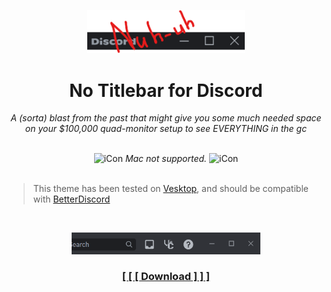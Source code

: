 <p align="center">
    <img width="50%" src="banner.png"></img>
</p>
<h1 align="center">No Titlebar for Discord</h1>
<p align="center"><i>A (sorta) blast from the past that might give you some much needed space on your $100,000 quad-monitor setup to see EVERYTHING in the gc</i></p>

<br>

<div align="center">
    <picture>
        <source media="(prefers-color-scheme: dark)" srcset="https://raw.githack.com/kckarnige/notitlebar-theme/main/macnt-dark.png" width="14px">
        <img alt="iCon" src="https://raw.githack.com/kckarnige/notitlebar-theme/main/macnt.png" width="14px">
    </picture> 
    <a><i>Mac not supported.</i></a>
    <picture>
        <source media="(prefers-color-scheme: dark)" srcset="https://raw.githack.com/kckarnige/notitlebar-theme/main/macnt-dark.png" width="14px">
        <img alt="iCon" src="https://raw.githack.com/kckarnige/notitlebar-theme/main/macnt.png" width="14px">
    </picture>
</div>

<br>

> This theme has been tested on [Vesktop](https://github.com/Vencord/Vesktop/), and should be compatible with [BetterDiscord](https://betterdiscord.app)

<br>

<p align="center">
    <img width="60%" src="preview.png"></img>
</p>

<h3 align="center"><a href="https://github.com/kckarnige/notitlebar-theme/blob/main/classicTitlebar.theme.css">[ [ [ Download ] ] ]</a></h3>
